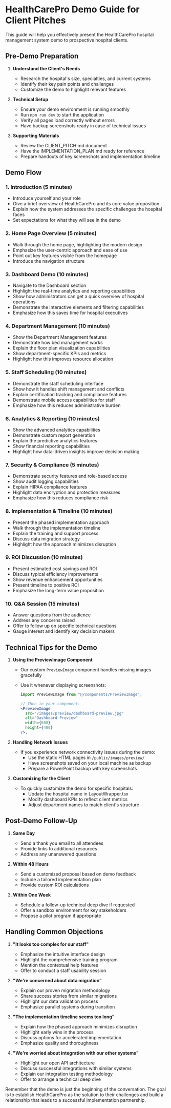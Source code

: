 # HealthCarePro Demo Guide for Client Pitches

This guide will help you effectively present the HealthCarePro hospital management system demo to prospective hospital clients.

## Pre-Demo Preparation

1. **Understand the Client's Needs**

   - Research the hospital's size, specialties, and current systems
   - Identify their key pain points and challenges
   - Customize the demo to highlight relevant features

2. **Technical Setup**

   - Ensure your demo environment is running smoothly
   - Run `npm run dev` to start the application
   - Verify all pages load correctly without errors
   - Have backup screenshots ready in case of technical issues

3. **Supporting Materials**
   - Review the CLIENT_PITCH.md document
   - Have the IMPLEMENTATION_PLAN.md ready for reference
   - Prepare handouts of key screenshots and implementation timeline

## Demo Flow

### 1. Introduction (5 minutes)

- Introduce yourself and your role
- Give a brief overview of HealthCarePro and its core value proposition
- Explain how the system addresses the specific challenges the hospital faces
- Set expectations for what they will see in the demo

### 2. Home Page Overview (5 minutes)

- Walk through the home page, highlighting the modern design
- Emphasize the user-centric approach and ease of use
- Point out key features visible from the homepage
- Introduce the navigation structure

### 3. Dashboard Demo (10 minutes)

- Navigate to the Dashboard section
- Highlight the real-time analytics and reporting capabilities
- Show how administrators can get a quick overview of hospital operations
- Demonstrate the interactive elements and filtering capabilities
- Emphasize how this saves time for hospital executives

### 4. Department Management (10 minutes)

- Show the Department Management features
- Demonstrate how bed management works
- Explain the floor plan visualization capabilities
- Show department-specific KPIs and metrics
- Highlight how this improves resource allocation

### 5. Staff Scheduling (10 minutes)

- Demonstrate the staff scheduling interface
- Show how it handles shift management and conflicts
- Explain certification tracking and compliance features
- Demonstrate mobile access capabilities for staff
- Emphasize how this reduces administrative burden

### 6. Analytics & Reporting (10 minutes)

- Show the advanced analytics capabilities
- Demonstrate custom report generation
- Explain the predictive analytics features
- Show financial reporting capabilities
- Highlight how data-driven insights improve decision making

### 7. Security & Compliance (5 minutes)

- Demonstrate security features and role-based access
- Show audit logging capabilities
- Explain HIPAA compliance features
- Highlight data encryption and protection measures
- Emphasize how this reduces compliance risk

### 8. Implementation & Timeline (10 minutes)

- Present the phased implementation approach
- Walk through the implementation timeline
- Explain the training and support process
- Discuss data migration strategy
- Highlight how the approach minimizes disruption

### 9. ROI Discussion (10 minutes)

- Present estimated cost savings and ROI
- Discuss typical efficiency improvements
- Show revenue enhancement opportunities
- Present timeline to positive ROI
- Emphasize the long-term value proposition

### 10. Q&A Session (15 minutes)

- Answer questions from the audience
- Address any concerns raised
- Offer to follow up on specific technical questions
- Gauge interest and identify key decision makers

## Technical Tips for the Demo

1. **Using the PreviewImage Component**

   - Our custom `PreviewImage` component handles missing images gracefully
   - Use it whenever displaying screenshots:

     ```jsx
     import PreviewImage from "@/components/PreviewImage";

     // Then in your component:
     <PreviewImage
       src="/images/preview/dashboard-preview.jpg"
       alt="Dashboard Preview"
       width={600}
       height={400}
     />;
     ```

2. **Handling Network Issues**

   - If you experience network connectivity issues during the demo:
     - Use the static HTML pages in `/public/images/preview/`
     - Have screenshots saved on your local machine as backup
     - Prepare a PowerPoint backup with key screenshots

3. **Customizing for the Client**
   - To quickly customize the demo for specific hospitals:
     - Update the hospital name in LayoutWrapper.tsx
     - Modify dashboard KPIs to reflect client metrics
     - Adjust department names to match client's structure

## Post-Demo Follow-Up

1. **Same Day**

   - Send a thank you email to all attendees
   - Provide links to additional resources
   - Address any unanswered questions

2. **Within 48 Hours**

   - Send a customized proposal based on demo feedback
   - Include a tailored implementation plan
   - Provide custom ROI calculations

3. **Within One Week**
   - Schedule a follow-up technical deep dive if requested
   - Offer a sandbox environment for key stakeholders
   - Propose a pilot program if appropriate

## Handling Common Objections

1. **"It looks too complex for our staff"**

   - Emphasize the intuitive interface design
   - Highlight the comprehensive training program
   - Mention the contextual help features
   - Offer to conduct a staff usability session

2. **"We're concerned about data migration"**

   - Explain our proven migration methodology
   - Share success stories from similar migrations
   - Highlight our data validation process
   - Emphasize parallel systems during transition

3. **"The implementation timeline seems too long"**

   - Explain how the phased approach minimizes disruption
   - Highlight early wins in the process
   - Discuss options for accelerated implementation
   - Emphasize quality and thoroughness

4. **"We're worried about integration with our other systems"**
   - Highlight our open API architecture
   - Discuss successful integrations with similar systems
   - Explain our integration testing methodology
   - Offer to arrange a technical deep dive

Remember that the demo is just the beginning of the conversation. The goal is to establish HealthCarePro as the solution to their challenges and build a relationship that leads to a successful implementation partnership.
